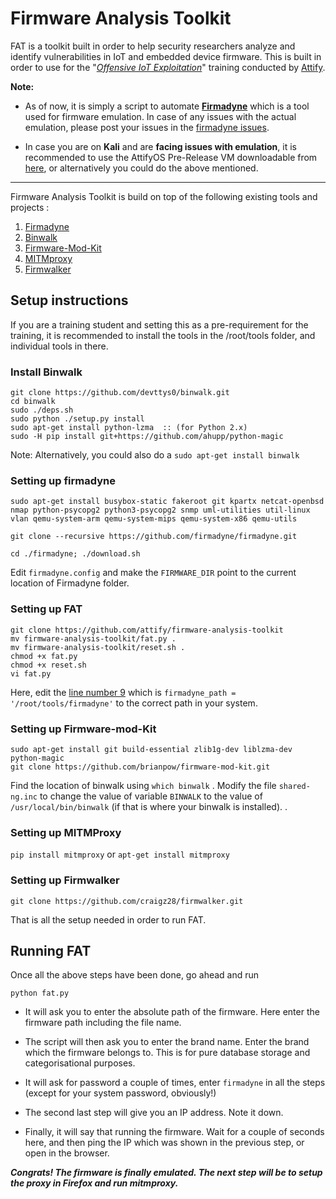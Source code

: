 # Firmware Analysis Toolkit 

FAT is a toolkit built in order to help security researchers analyze and identify vulnerabilities in IoT and embedded device firmware. This is built in order to use for the "*[Offensive IoT Exploitation](http://offensiveiotexploitation.com/)*" training conducted by [Attify](https://attify.com). 

**Note:** 

+ As of now, it is simply a script to automate **[Firmadyne](https://github.com/firmadyne/firmadyne)** which is a tool used for firmware emulation. In case of any issues with the actual emulation, please post your issues in the [firmadyne issues](https://github.com/firmadyne/firmadyne/issues).  

+ In case you are on **Kali** and are **facing issues with emulation**, it is recommended to use the AttifyOS Pre-Release VM downloadable from [here](http://tinyurl.com/attifyos), or alternatively you could do the above mentioned.  

---

Firmware Analysis Toolkit is build on top of the following existing tools and projects : 

1. [Firmadyne](https://github.com/firmadyne/firmadyne)
2. [Binwalk](https://github.com/devttys0/binwalk) 
3. [Firmware-Mod-Kit](https://github.com/mirror/firmware-mod-kit)
4. [MITMproxy](https://mitmproxy.org/) 
5. [Firmwalker](https://github.com/craigz28/firmwalker) 

## Setup instructions 

If you are a training student and setting this as a pre-requirement for the training, it is recommended to install the tools in the /root/tools folder, and individual tools in there. 

### Install Binwalk 

```
git clone https://github.com/devttys0/binwalk.git
cd binwalk
sudo ./deps.sh
sudo python ./setup.py install
sudo apt-get install python-lzma  :: (for Python 2.x) 
sudo -H pip install git+https://github.com/ahupp/python-magic
```

Note: Alternatively, you could also do a `sudo apt-get install binwalk`


### Setting up firmadyne 

`sudo apt-get install busybox-static fakeroot git kpartx netcat-openbsd nmap python-psycopg2 python3-psycopg2 snmp uml-utilities util-linux vlan qemu-system-arm qemu-system-mips qemu-system-x86 qemu-utils`

`git clone --recursive https://github.com/firmadyne/firmadyne.git`

`cd ./firmadyne; ./download.sh`

Edit `firmadyne.config` and make the `FIRMWARE_DIR` point to the current location of Firmadyne folder. 

### Setting up FAT

```
git clone https://github.com/attify/firmware-analysis-toolkit
mv firmware-analysis-toolkit/fat.py .
mv firmware-analysis-toolkit/reset.sh .
chmod +x fat.py 
chmod +x reset.sh
vi fat.py
```
Here, edit the [line number 9](https://github.com/attify/firmware-analysis-toolkit/blob/master/fat.py#L9) which is `firmadyne_path = '/root/tools/firmadyne'` to the correct path in your system.

### Setting up Firmware-mod-Kit 

```
sudo apt-get install git build-essential zlib1g-dev liblzma-dev python-magic
git clone https://github.com/brianpow/firmware-mod-kit.git
```

Find the location of binwalk using `which binwalk` . Modify the file `shared-ng.inc` to change the value of variable `BINWALK` to the value of `/usr/local/bin/binwalk` (if that is where your binwalk is installed). . 

### Setting up MITMProxy 

`pip install mitmproxy` 
or 
`apt-get install mitmproxy` 

### Setting up Firmwalker 

`git clone https://github.com/craigz28/firmwalker.git` 

That is all the setup needed in order to run FAT. 

## Running FAT 

Once all the above steps have been done, go ahead and run 

`python fat.py` 

+ It will ask you to enter the absolute path of the firmware. Here enter the firmware path including the file name. 

+ The script will then ask you to enter the brand name. Enter the brand which the firmware belongs to. This is for pure database storage and categorisational purposes. 

+ It will ask for password a couple of times, enter `firmadyne` in all the steps (except for your system password, obviously!)

+ The second last step will give you an IP address. Note it down. 

+ Finally, it will say that running the firmware. Wait for a couple of seconds here, and then ping the IP which was shown in the previous step, or open in the browser. 

***Congrats! The firmware is finally emulated. The next step will be to setup the proxy in Firefox and run mitmproxy.***
